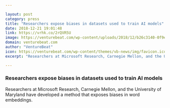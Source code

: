```yaml
---

layout: post
category: press
title: "Researchers expose biases in datasets used to train AI models"
date: 2018-12-21 19:01:48
link: https://vrhk.co/2rQVR5U
image: https://venturebeat.com/wp-content/uploads/2018/12/b26c3140-0f9e-4124-833c-483684e13b39.png?fit=1156%2C576&strip=all
domain: venturebeat.com
author: "VentureBeat"
icon: https://venturebeat.com/wp-content/themes/vb-news/img/favicon.ico
excerpt: "Researchers at Microsoft Research, Carnegie Mellon, and the University of Maryland have developed a method that exposes biases in word embeddings."

---
```


### Researchers expose biases in datasets used to train AI models

Researchers at Microsoft Research, Carnegie Mellon, and the University of Maryland have developed a method that exposes biases in word embeddings.